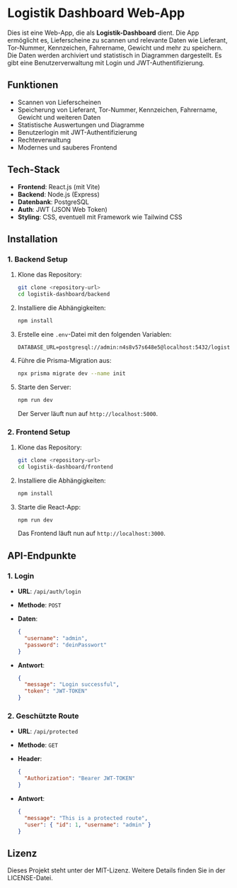 # Logistik Dashboard Web-App

Dies ist eine Web-App, die als **Logistik-Dashboard** dient. Die App ermöglicht es, Lieferscheine zu scannen und relevante Daten wie Lieferant, Tor-Nummer, Kennzeichen, Fahrername, Gewicht und mehr zu speichern. Die Daten werden archiviert und statistisch in Diagrammen dargestellt. Es gibt eine Benutzerverwaltung mit Login und JWT-Authentifizierung.

## Funktionen

- Scannen von Lieferscheinen
- Speicherung von Lieferant, Tor-Nummer, Kennzeichen, Fahrername, Gewicht und weiteren Daten
- Statistische Auswertungen und Diagramme
- Benutzerlogin mit JWT-Authentifizierung
- Rechteverwaltung
- Modernes und sauberes Frontend

## Tech-Stack

- **Frontend**: React.js (mit Vite)  
- **Backend**: Node.js (Express)  
- **Datenbank**: PostgreSQL  
- **Auth**: JWT (JSON Web Token)  
- **Styling**: CSS, eventuell mit Framework wie Tailwind CSS  

## Installation

### 1. **Backend Setup**

1. Klone das Repository:
   ```bash
   git clone <repository-url>
   cd logistik-dashboard/backend
   ```

2. Installiere die Abhängigkeiten:
   ```bash
   npm install
   ```

3. Erstelle eine `.env`-Datei mit den folgenden Variablen:
   ```env
   DATABASE_URL=postgresql://admin:n4s8v57s648e5@localhost:5432/logistik_dashboard
   ```

4. Führe die Prisma-Migration aus:
   ```bash
   npx prisma migrate dev --name init
   ```

5. Starte den Server:
   ```bash
   npm run dev
   ```

   Der Server läuft nun auf `http://localhost:5000`.

### 2. **Frontend Setup**

1. Klone das Repository:
   ```bash
   git clone <repository-url>
   cd logistik-dashboard/frontend
   ```

2. Installiere die Abhängigkeiten:
   ```bash
   npm install
   ```

3. Starte die React-App:
   ```bash
   npm run dev
   ```

   Das Frontend läuft nun auf `http://localhost:3000`.

## API-Endpunkte

### 1. **Login**

- **URL**: `/api/auth/login`
- **Methode**: `POST`
- **Daten**:
  ```json
  {
    "username": "admin",
    "password": "deinPasswort"
  }
  ```

- **Antwort**:
  ```json
  {
    "message": "Login successful",
    "token": "JWT-TOKEN"
  }
  ```

### 2. **Geschützte Route**

- **URL**: `/api/protected`
- **Methode**: `GET`
- **Header**:
  ```json
  {
    "Authorization": "Bearer JWT-TOKEN"
  }
  ```

- **Antwort**:
  ```json
  {
    "message": "This is a protected route",
    "user": { "id": 1, "username": "admin" }
  }
  ```

## Lizenz

Dieses Projekt steht unter der MIT-Lizenz. Weitere Details finden Sie in der LICENSE-Datei.